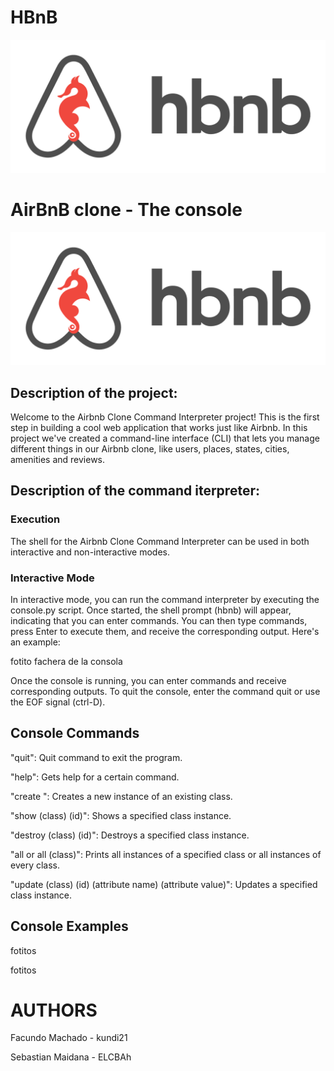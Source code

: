 # HBnB

![HBnB picture](/docs/65f4a1dd9c51265f49d0.png "HBnB Logo")

# AirBnB clone - The console

![HBnB Console picture](/docs/65f4a1dd9c51265f49d0.png "HBnB Console")

## Description of the project:
Welcome to the Airbnb Clone Command Interpreter project! This is the first step in building a cool web application that works just like Airbnb. In this project we've created a command-line interface (CLI) that lets you manage different things in our Airbnb clone, like users, places, states, cities, amenities and reviews.

## Description of the command iterpreter:

### Execution
The shell for the Airbnb Clone Command Interpreter can be used in both interactive and non-interactive modes.


### Interactive Mode
In interactive mode, you can run the command interpreter by executing the console.py script. Once started, the shell prompt (hbnb) will appear, indicating that you can enter commands. 
You can then type commands, press Enter to execute them, and receive the corresponding output. Here's an example:


fotito fachera de la consola



Once the console is running, you can enter commands and receive corresponding outputs. To quit the console, enter the command quit or use the EOF signal (ctrl-D).


## Console Commands

"quit": Quit command to exit the program.

"help": Gets help for a certain command.

"create <class>": Creates a new instance of an existing class.

"show (class) (id)": Shows a specified class instance.

"destroy (class) (id)": Destroys a specified class instance.

"all or all (class)": Prints all instances of a specified class or all instances of every class.

"update (class) (id) (attribute name) (attribute value)": Updates a specified class instance.

## Console Examples

fotitos


fotitos


# AUTHORS
Facundo Machado - kundi21

Sebastian Maidana - ELCBAh
